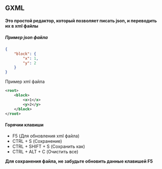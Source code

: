 ## GXML

#### Это простой редактор, который позволяет писать json, и переводить их в xml файлы

##### Пример json файла

```json
{
	"block": {
		"x": 1,
		"y": 2
	}
}
```

Пример xml файла

```xml
<root>
	<block>
		<x>1</x>
		<y>2</y>
	</block>
</root>
```

#### Горячии клавиши

- F5 (Для обновления xml файла)
- CTRL + S (Сохранение)
- CTRL + SHIFT + S (Сохранить как)
- CTRL + ALT + C (Очистить все)

**Для сохранения файла, не забудьте обновить данные клавишей F5**
